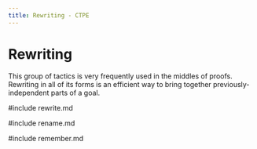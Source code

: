 ```yaml
---
title: Rewriting - CTPE
---
```


# Rewriting

This group of tactics is very frequently used in the middles of proofs.
Rewriting in all of its forms is an efficient way to bring together previously-independent parts of a goal.

#include rewrite.md

#include rename.md

#include remember.md
